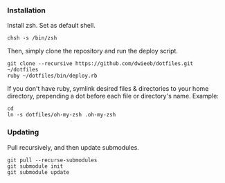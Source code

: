 ### Installation

Install zsh.
Set as default shell.

    chsh -s /bin/zsh

Then, simply clone the repository and run the deploy script.

    git clone --recursive https://github.com/dwieeb/dotfiles.git ~/dotfiles
    ruby ~/dotfiles/bin/deploy.rb

If you don't have ruby, symlink desired files & directories to your home directory, prepending a dot before each file or directory's name. Example:

    cd
    ln -s dotfiles/oh-my-zsh .oh-my-zsh

### Updating

Pull recursively, and then update submodules.

    git pull --recurse-submodules
    git submodule init
    git submodule update
